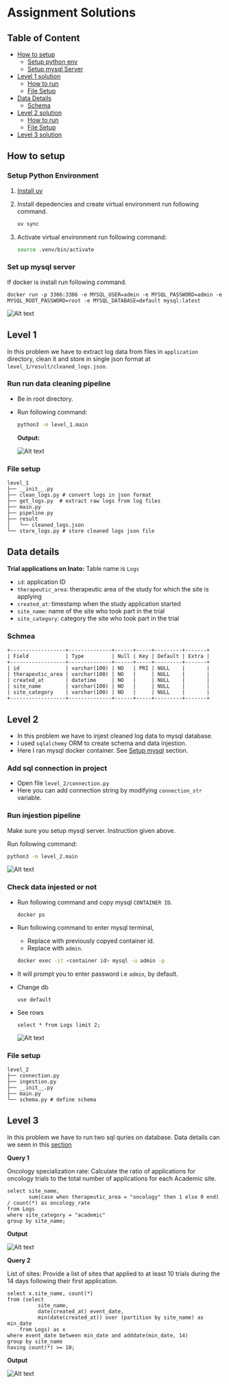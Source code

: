 # Assignment Solutions
## Table of Content
- [How to setup](#how-to-setup)
    - [Setup python env](#setup-python-environment)
    - [Setup mysql Server](#set-up-mysql-server)
- [Level 1 solution](#level-1)
    - [How to run](#run-run-data-cleaning-pipeline)
    - [File Setup](#file-setup)
- [Data Details](#data-details)
    - [Schema](#schmea)
- [Level 2 solution](#level-2)
    - [How to run](#run-injestion-pipeline)
    - [File Setup](#file-setup-1)
- [Level 3 solution](#level-3)


## How to setup
### Setup Python Environment
1. [Install uv](https://docs.astral.sh/uv/getting-started/installation/#standalone-installer)

2. Install depedencies and create virtual environment run following command.

    ```bash
    uv sync
    ```

3. Activate virtual environment run following command:
    ```bash
    source .venv/bin/activate
    ``` 

### Set up mysql server
        
If docker is install run following command.

```
docker run -p 3306:3306 -e MYSQL_USER=admin -e MYSQL_PASSWORD=admin -e MYSQL_ROOT_PASSWORD=root -e MYSQL_DATABASE=default mysql:latest
```
![Alt text](media/level_2_mysql_setup.png "Cleaned the logs")


## **Level 1**
In this problem we have to extract log data from files in `application` directory, clean it and store in single json format at `level_1/result/cleaned_logs.json`.

### **Run run data cleaning pipeline**
- Be in root directory.
- Run following command:

    ```bash
    python3 -m level_1.main
    ```
    **Output:** 

    ![Alt text](media/level_1_demo.png "Cleaned the logs")

### File setup
```
level_1
├── __init__.py
├── clean_logs.py # convert logs in json format
├── get_logs.py  # extract raw logs from log files
├── main.py
├── pipeline.py
├── result
│   └── cleaned_logs.json
└── store_logs.py # store cleaned logs json file
```

## Data details

**Trial applications on Inato:**
Table name is `Logs`

- `id`: application ID
- `therapeutic_area`: therapeutic area of the study for which the site is applying
- `created_at`: timestamp when the study application started
- `site_name`: name of the site who took part in the trial
- `site_category`: category the site who took part in the trial

### Schmea
```
+------------------+--------------+------+-----+---------+-------+
| Field            | Type         | Null | Key | Default | Extra |
+------------------+--------------+------+-----+---------+-------+
| id               | varchar(100) | NO   | PRI | NULL    |       |
| therapeutic_area | varchar(100) | NO   |     | NULL    |       |
| created_at       | datetime     | NO   |     | NULL    |       |
| site_name        | varchar(100) | NO   |     | NULL    |       |
| site_category    | varchar(100) | NO   |     | NULL    |       |
+------------------+--------------+------+-----+---------+-------+
```

## **Level 2**
- In this problem we have to injest cleaned log data to mysql database.
- I used `sqlalchemy` ORM to create schema and data injestion.
- Here I ran mysql docker container. See [Setup mysql](#set-up-mysql-server) section.


### Add sql connection in project
- Open file `level_2/connection.py`
- Here you can add connection string by modifying `connection_str` variable.


### Run injestion pipeline
Make sure you setup mysql server. Instruction  given above.

Run following command:
```bash
python3 -m level_2.main
```

![Alt text](media/level_2_demo.png "a title")

### **Check data injested or not**
- Run following command and copy mysql `CONTAINER ID`.
    ```
    docker ps
    ```
- Run following command to enter mysql terminal, 
    - Replace <container id> with previously copyed container id.
    - Replace <username> with `admin`.
    ```bash
    docker exec -it <container id> mysql -u admin -p 
    ```
- It will prompt you to enter password i.e `admin`, by default.
- Change db
    ```mysql
    use default
    ``` 
- See rows
    ```mysql
    select * from Logs limit 2;
    ```

    ![Alt text](media/level_2_check.png "a title")  

### File setup

```
level_2
├── connection.py
├── ingestion.py
├── __init__.py
├── main.py
└── schema.py # define schema 
```


## **Level 3**
In this problem we have to run two sql quries on database. Data details can we seen in this [section](#data-details)

**Query 1** 

Oncology specialization rate: Calculate the ratio of applications for oncology trials to the total number of applications for each Academic site.

```mysql
select site_name,
       sum(case when therapeutic_area = "oncology" then 1 else 0 end) / count(*) as oncology_rate
from Logs
where site_category = "academic"
group by site_name;
```
**Output** 

![Alt text](media/level_3_sql_1.png "a title")  

**Query 2**

List of sites: Provide a list of sites that applied to at least 10 trials during the 14 days following their first application.

```mysql
select x.site_name, count(*)
from (select
          site_name,
          date(created_at) event_date,
          min(date(created_at)) over (partition by site_name) as min_date
    from Logs) as x
where event_date between min_date and adddate(min_date, 14)
group by site_name
having count(*) >= 10;
```

**Output** 

![Alt text](media/level_3_sql_2.png "a title") 